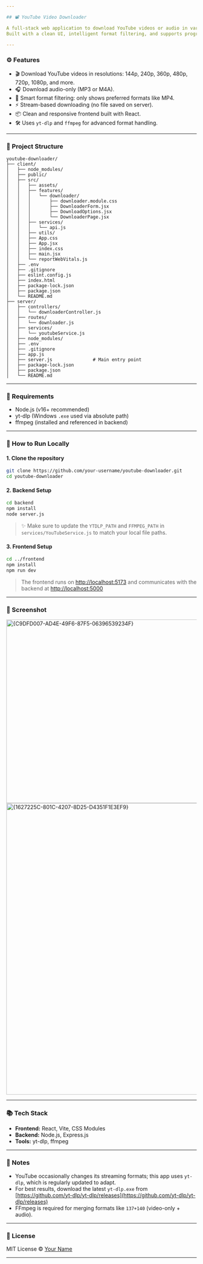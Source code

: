```yaml
---

## 📽️ YouTube Video Downloader

A full-stack web application to download YouTube videos or audio in various formats and resolutions using `yt-dlp`, `Node.js` and `React`.
Built with a clean UI, intelligent format filtering, and supports progressive and merged downloads.

---
```


### ⚙️ Features

* 🎬 Download YouTube videos in resolutions: 144p, 240p, 360p, 480p, 720p, 1080p, and more.
* 🎧 Download audio-only (MP3 or M4A).
* 🧠 Smart format filtering: only shows preferred formats like MP4.
* ⚡ Stream-based downloading (no file saved on server).
* 📦 Clean and responsive frontend built with React.
* 🛠 Uses `yt-dlp` and `ffmpeg` for advanced format handling.

---

### 📁 Project Structure

```
youtube-downloader/
├── client/
│   ├── node_modules/
│   ├── public/
│   ├── src/
│   │   ├── assets/
│   │   ├── features/
│   │   │   └── downloader/
│   │   │       ├── downloader.module.css
│   │   │       ├── DownloaderForm.jsx
│   │   │       ├── DownloadOptions.jsx
│   │   │       └── DownloaderPage.jsx
│   │   ├── services/
│   │   │   └── api.js
│   │   ├── utils/
│   │   ├── App.css
│   │   ├── App.jsx
│   │   ├── index.css
│   │   ├── main.jsx
│   │   └── reportWebVitals.js
│   ├── .env
│   ├── .gitignore
│   ├── eslint.config.js
│   ├── index.html
│   ├── package-lock.json
│   ├── package.json
│   └── README.md
├── server/
│   ├── controllers/
│   │   └── downloaderController.js
│   ├── routes/
│   │   └── downloader.js
│   ├── services/
│   │   └── youtubeService.js
│   ├── node_modules/
│   ├── .env
│   ├── .gitignore
│   ├── app.js                 
│   ├── server.js               # Main entry point
│   ├── package-lock.json
│   ├── package.json
│   └── README.md

```

---

### 🧪 Requirements

* Node.js (v16+ recommended)
* yt-dlp (Windows `.exe` used via absolute path)
* ffmpeg (installed and referenced in backend)

---

### 🚀 How to Run Locally

#### 1. Clone the repository

```bash
git clone https://github.com/your-username/youtube-downloader.git
cd youtube-downloader
```

#### 2. Backend Setup

```bash
cd backend
npm install
node server.js
```

> ✨ Make sure to update the `YTDLP_PATH` and `FFMPEG_PATH` in `services/YouTubeService.js` to match your local file paths.

#### 3. Frontend Setup

```bash
cd ../frontend
npm install
npm run dev
```

> The frontend runs on [http://localhost:5173](http://localhost:5173) and communicates with the backend at [http://localhost:5000](http://localhost:5000)

---

### 📸 Screenshot

<img width="616" height="486" alt="{C9DFD007-AD4E-49F6-87F5-06396539234F}" src="https://github.com/user-attachments/assets/071d7145-10fc-43f7-ad9d-fd0a448ed585" />\
<img width="683" height="772" alt="{1627225C-801C-4207-8D25-D4351F1E3EF9}" src="https://github.com/user-attachments/assets/67c21cce-f54b-4ced-9365-7bfa6217b659" />



---

### 📚 Tech Stack

* **Frontend:** React, Vite, CSS Modules
* **Backend:** Node.js, Express.js
* **Tools:** yt-dlp, ffmpeg

---

### 📌 Notes

* YouTube occasionally changes its streaming formats; this app uses `yt-dlp`, which is regularly updated to adapt.
* For best results, download the latest `yt-dlp.exe` from [https://github.com/yt-dlp/yt-dlp/releases](https://github.com/yt-dlp/yt-dlp/releases)
* FFmpeg is required for merging formats like `137+140` (video-only + audio).

---

### 📃 License

MIT License © [Your Name](https://github.com/your-username)

---

